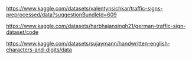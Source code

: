 https://www.kaggle.com/datasets/valentynsichkar/traffic-signs-preprocessed/data?suggestionBundleId=609

https://www.kaggle.com/datasets/harbhajansingh21/german-traffic-sign-dataset/code

https://www.kaggle.com/datasets/sujaymann/handwritten-english-characters-and-digits/data